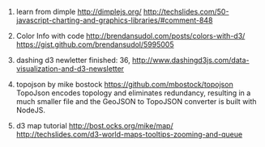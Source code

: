 1. learn from dimple  http://dimplejs.org/
http://techslides.com/50-javascript-charting-and-graphics-libraries/#comment-848

2. Color Info with code
http://brendansudol.com/posts/colors-with-d3/
https://gist.github.com/brendansudol/5995005


3. dashing d3 newletter
 finished: 36,
http://www.dashingd3js.com/data-visualization-and-d3-newsletter


4. topojson by mike bostock
https://github.com/mbostock/topojson
TopoJson encodes topology and eliminates redundancy, resulting in a much smaller file and the GeoJSON to TopoJSON converter is built with NodeJS.

5. d3 map tutorial
http://bost.ocks.org/mike/map/
http://techslides.com/d3-world-maps-tooltips-zooming-and-queue
